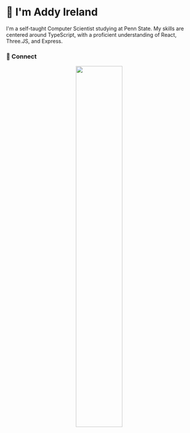 # 👋 I'm Addy Ireland 

I'm a self-taught Computer Scientist studying at Penn State. My skills are centered around TypeScript, with a proficient understanding of React, Three.JS, and Express.

### 🤝 Connect

<p align="center">
<a href="https://www.linkedin.com/in/addisonireland"><img src='https://img.shields.io/badge/Addy_Ireland-100000?style=for-the-badge&logo=Linkedin&logoColor=white&labelColor=0072B1&color=0072B1&'
width="50%" >
</a>
</p>

<!--
**addyire/addyire** is a ✨ _special_ ✨ repository because its `README.md` (this file) appears on your GitHub profile.

Here are some ideas to get you started:

- 🔭 I’m currently working on ...
- 🌱 I’m currently learning ...
- 👯 I’m looking to collaborate on ...
- 🤔 I’m looking for help with ...
- 💬 Ask me about ...
- 📫 How to reach me: ...
- 😄 Pronouns: ...
- ⚡ Fun fact: ...

-->
